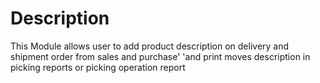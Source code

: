 # Description
This Module allows user to add product description on delivery and shipment order from sales and purchase'
               'and print moves description in picking reports or picking operation report
